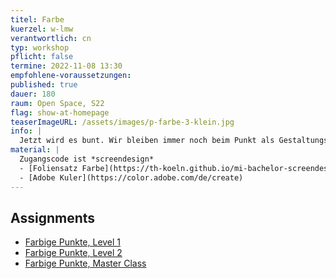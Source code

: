 ```yaml
---
titel: Farbe
kuerzel: w-lmw
verantwortlich: cn
typ: workshop
pflicht: false
termine: 2022-11-08 13:30
empfohlene-voraussetzungen:
published: true
dauer: 180
raum: Open Space, S22
flag: show-at-homepage
teaserImageURL: /assets/images/p-farbe-3-klein.jpg
info: |
  Jetzt wird es bunt. Wir bleiben immer noch beim Punkt als Gestaltungselement, aber nehmen jetzt etwas systematischer Farbe und Transparenz hinzu. Wie befassen und kurz mit den verschiedenen Farbssystemen und Farbwahrnehmung und lassen dann verschiedene Regeln rund um die farbige Welt in unseren Code einfließen.
material: |
  Zugangscode ist *screendesign*
  - [Foliensatz Farbe](https://th-koeln.github.io/mi-bachelor-screendesign/download/inputs/woche-9/farbe.pdf)
  - [Adobe Kuler](https://color.adobe.com/de/create)
---
```


## Assignments
- [Farbige Punkte, Level 1](/generative-gestaltung/assignments/04-farbe-punkte-01/)
- [Farbige Punkte, Level 2](/generative-gestaltung/assignments/04-farbe-punkte-02/)
- [Farbige Punkte, Master Class](/generative-gestaltung/assignments/04-farbe-punkte-03/)


